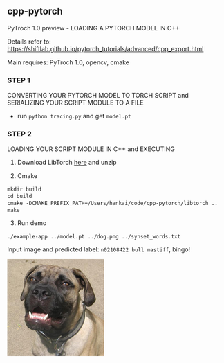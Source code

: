## cpp-pytorch
PyTroch 1.0 preview - LOADING A PYTORCH MODEL IN C++

Details refer to: https://shiftlab.github.io/pytorch_tutorials/advanced/cpp_export.html

Main requires: PyTroch 1.0, opencv, cmake

### STEP 1
CONVERTING YOUR PYTORCH MODEL TO TORCH SCRIPT and SERIALIZING YOUR SCRIPT MODULE TO A FILE

- run `python tracing.py` and get `model.pt`

### STEP 2
LOADING YOUR SCRIPT MODULE IN C++ and EXECUTING

1. Download LibTorch [here](https://pytorch.org/) and unzip

2. Cmake
```
mkdir build
cd build
cmake -DCMAKE_PREFIX_PATH=/Users/hankai/code/cpp-pytorch/libtorch ..
make
```

3. Run demo
```
./example-app ../model.pt ../dog.png ../synset_words.txt
```

Input image and predicted label: `n02108422 bull mastiff`, bingo!

![](dog.png)

